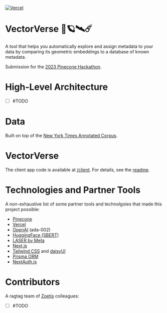 [![Vercel](https://therealsujitk-vercel-badge.vercel.app/?app=vectorverse&style=flat)](https://vectorverse.vercel.app)

# VectorVerse 🚀🪐🛰☄️
A tool that helps you automatically explore and assign metadata to your data by comparing its geometric embeddings to a database of known metadata.

Submission for the [2023 Pinecone Hackathon](https://pinecone-hackathon.devpost.com/).

# High-Level Architecture

- [ ] #TODO

# Data
Built on top of the [New York Times Annotated Corpus](https://paperswithcode.com/dataset/new-york-times-annotated-corpus). 

# VectorVerse
The client app code is available at [/client](/client/). For details, see the [readme](/client/README.md).

# Technologies and Partner Tools
A non-exhaustive list of some partner tools and technolgoies that made this project possible:
- [Pinecone](https://www.pinecone.io/)
- [Vercel](https://vercel.com/)
- [OpenAI](https://openai.com/blog/new-and-improved-embedding-model) (ada-002)
- [HuggingFace (SBERT)](https://huggingface.co/sentence-transformers)
- [LASER by Meta](https://engineering.fb.com/2019/01/22/ai-research/laser-multilingual-sentence-embeddings/)
- [Next.js](https://nextjs.org/)
- [Tailwind CSS](https://tailwindcss.com/) and [daisyUI](https://daisyui.com/)
- [Prisma ORM](https://www.prisma.io/)
- [NextAuth.js](https://next-auth.js.org/)


# Contributors
A ragtag team of [Zoetis](https://www.zoetis.com/) colleagues:

- [ ] #TODO
